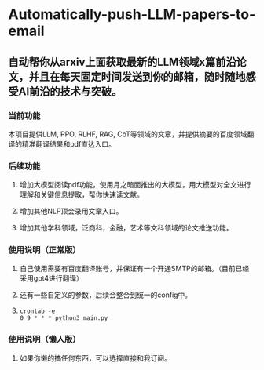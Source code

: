 # Automatically-push-LLM-papers-to-email
## 自动帮你从**arxiv**上面获取最新的**LLM**领域x篇前沿论文，并且在每天固定时间发送到你的邮箱，随时随地感受AI前沿的技术与突破。





### 当前功能

本项目提供LLM, PPO, RLHF, RAG, CoT等领域的文章，并提供摘要的百度领域翻译的精准翻译结果和pdf直达入口。





### 后续功能

1. 增加大模型阅读pdf功能，使用月之暗面推出的大模型，用大模型对全文进行理解和关键信息提取，帮你快速读文献。

2. 增加其他NLP顶会录用文章入口。
3. 增加其他学科领域，泛商科，金融，艺术等文科领域的论文推送功能。





### 使用说明（正常版）

1. 自己使用需要有百度翻译账号，并保证有一个开通SMTP的邮箱。（目前已经采用gpt4进行翻译）

2. 还有一些自定义的参数，后续会整合到统一的config中。

3. ```
   crontab -e
   0 9 * * * python3 main.py
   ```

   

### 使用说明（懒人版）

1. 如果你懒的搞任何东西，可以选择直接和我订阅。

